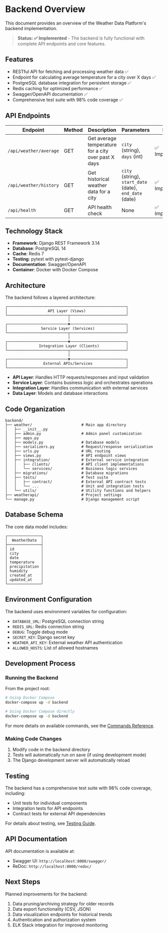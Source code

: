 # Backend Overview

This document provides an overview of the Weather Data Platform's backend implementation.

> **Status: ✅ Implemented** - The backend is fully functional with complete API endpoints and core features.

## Features

- RESTful API for fetching and processing weather data ✅
- Endpoint for calculating average temperature for a city over X days ✅
- PostgreSQL database integration for persistent storage ✅
- Redis caching for optimized performance ✅
- Swagger/OpenAPI documentation ✅
- Comprehensive test suite with 98% code coverage ✅

## API Endpoints

| Endpoint | Method | Description | Parameters | Status |
|----------|--------|-------------|------------|--------|
| `/api/weather/average` | GET | Get average temperature for a city over past X days | `city` (string), `days` (int) | ✅ Implemented |
| `/api/weather/history` | GET | Get historical weather data for a city | `city` (string), `start_date` (date), `end_date` (date) | ✅ Implemented |
| `/api/health` | GET | API health check | None | ✅ Implemented |

## Technology Stack

- **Framework**: Django REST Framework 3.14
- **Database**: PostgreSQL 14
- **Cache**: Redis 7
- **Testing**: pytest with pytest-django
- **Documentation**: Swagger/OpenAPI
- **Container**: Docker with Docker Compose

## Architecture

The backend follows a layered architecture:

```
┌─────────────────────────────────────────────────────┐
│                  API Layer (Views)                  │
└───────────────────────────┬─────────────────────────┘
                            │
┌───────────────────────────▼─────────────────────────┐
│               Service Layer (Services)              │
└───────────────────────────┬─────────────────────────┘
                            │
┌───────────────────────────▼─────────────────────────┐
│              Integration Layer (Clients)            │
└───────────────────────────┬─────────────────────────┘
                            │
┌───────────────────────────▼─────────────────────────┐
│                External APIs/Services               │
└─────────────────────────────────────────────────────┘
```

- **API Layer**: Handles HTTP requests/responses and input validation
- **Service Layer**: Contains business logic and orchestrates operations
- **Integration Layer**: Handles communication with external services
- **Data Layer**: Models and database interactions

## Code Organization

```
backend/
├── weather/                      # Main app directory
│   ├── __init__.py
│   ├── admin.py                  # Admin panel customization
│   ├── apps.py
│   ├── models.py                 # Database models
│   ├── serializers.py            # Request/response serialization
│   ├── urls.py                   # URL routing
│   ├── views.py                  # API endpoint views
│   ├── integration/              # External service integration
│   │   ├── clients/              # API client implementations
│   │   └── services/             # Business logic services
│   ├── migrations/               # Database migrations
│   ├── tests/                    # Test suite
│   │   ├── contract/             # External API contract tests
│   │   └── ...                   # Unit and integration tests
│   └── utils/                    # Utility functions and helpers
├── weatherapi/                   # Project settings
└── manage.py                     # Django management script
```

## Database Schema

The core data model includes:

```
┌───────────────┐
│  WeatherData  │
├───────────────┤
│ id            │
│ city          │
│ date          │
│ temperature   │
│ precipitation │
│ humidity      │
│ created_at    │
│ updated_at    │
└───────────────┘
```

## Environment Configuration

The backend uses environment variables for configuration:

- `DATABASE_URL`: PostgreSQL connection string
- `REDIS_URL`: Redis connection string
- `DEBUG`: Toggle debug mode
- `SECRET_KEY`: Django secret key
- `WEATHER_API_KEY`: External weather API authentication
- `ALLOWED_HOSTS`: List of allowed hostnames

## Development Process

### Running the Backend

From the project root:

```bash
# Using Docker Compose
docker-compose up -d backend

# Using Docker Compose directly
docker-compose up -d backend
```

For more details on available commands, see the [Commands Reference](../reference/commands.md).

### Making Code Changes

1. Modify code in the backend directory
2. Tests will automatically run on save (if using development mode)
3. The Django development server will automatically reload

## Testing

The backend has a comprehensive test suite with 98% code coverage, including:

- Unit tests for individual components
- Integration tests for API endpoints
- Contract tests for external API dependencies

For details about testing, see [Testing Guide](../guides/testing.md).

## API Documentation

API documentation is available at:
- Swagger UI: `http://localhost:8000/swagger/`
- ReDoc: `http://localhost:8000/redoc/`

## Next Steps

Planned improvements for the backend:

1. Data pruning/archiving strategy for older records
2. Data export functionality (CSV, JSON)
3. Data visualization endpoints for historical trends
4. Authentication and authorization system
5. ELK Stack integration for improved monitoring
